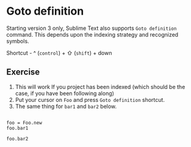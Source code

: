 Goto definition
================

Starting version 3 only, Sublime Text also supports `Goto definition` command.
This depends upon the indexing strategy and recognized symbols.

Shortcut - ^ (`control`) + ⇧ (`shift`) + down

Exercise
---------

1. This will work If you project has been indexed (which should be the case, 
   if you have been following along)
2. Put your cursor on `Foo` and press `Goto definition` shortcut.
3. The same thing for `bar1` and `bar2` below.


```

foo = Foo.new
foo.bar1

foo.bar2

```